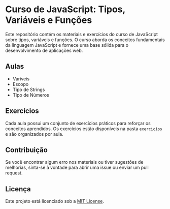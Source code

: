 # Curso de JavaScript: Tipos, Variáveis e Funções

Este repositório contém os materiais e exercícios do curso de JavaScript sobre tipos, variáveis e funções. O curso aborda os conceitos fundamentais da linguagem JavaScript e fornece uma base sólida para o desenvolvimento de aplicações web.

## Aulas

- Variveis
- Escopo
- Tipo de Strings
- Tipo de Números


## Exercícios

Cada aula possui um conjunto de exercícios práticos para reforçar os conceitos aprendidos. Os exercícios estão disponíveis na pasta `exercicios` e são organizados por aula.


## Contribuição

Se você encontrar algum erro nos materiais ou tiver sugestões de melhorias, sinta-se à vontade para abrir uma issue ou enviar um pull request.

## Licença

Este projeto está licenciado sob a [MIT License](LICENSE).